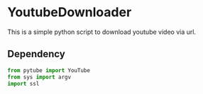 # YoutubeDownloader 
This is a simple python script to download youtube video via url.

## Dependency
```python
from pytube import YouTube
from sys import argv
import ssl
```